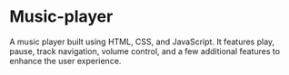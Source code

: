 # Music-player
 A music player built using HTML, CSS, and JavaScript. It features play, pause, track navigation, volume control, and a few additional features to enhance the user experience.
